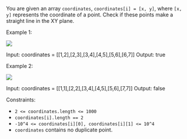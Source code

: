 You are given an array `coordinates`, `coordinates[i] = [x, y]`, where `[x, y]` represents the coordinate of a point. Check if these points make a straight line in the XY plane.

Example 1:

![](https://assets.leetcode.com/uploads/2019/10/15/untitled-diagram-2.jpg)

Input: coordinates = [[1,2],[2,3],[3,4],[4,5],[5,6],[6,7]]
Output: true

Example 2:

![](https://assets.leetcode.com/uploads/2019/10/09/untitled-diagram-1.jpg)

Input: coordinates = [[1,1],[2,2],[3,4],[4,5],[5,6],[7,7]]
Output: false

Constraints:

-   `2 <= coordinates.length <= 1000`
-   `coordinates[i].length == 2`
-   `-10^4 <= coordinates[i][0], coordinates[i][1] <= 10^4`
-   `coordinates` contains no duplicate point.
